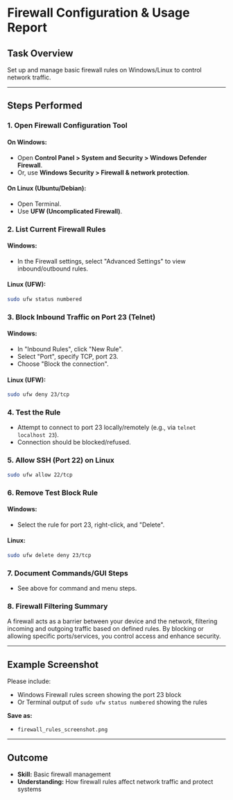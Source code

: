 # Firewall Configuration & Usage Report

## Task Overview

Set up and manage basic firewall rules on Windows/Linux to control network traffic.

---

## Steps Performed

### 1. Open Firewall Configuration Tool

#### On Windows:
- Open **Control Panel > System and Security > Windows Defender Firewall**.
- Or, use **Windows Security > Firewall & network protection**.

#### On Linux (Ubuntu/Debian):
- Open Terminal.
- Use **UFW (Uncomplicated Firewall)**.

### 2. List Current Firewall Rules

#### Windows:
- In the Firewall settings, select "Advanced Settings" to view inbound/outbound rules.

#### Linux (UFW):
```sh
sudo ufw status numbered
```

### 3. Block Inbound Traffic on Port 23 (Telnet)

#### Windows:
- In "Inbound Rules", click "New Rule".
- Select "Port", specify TCP, port 23.
- Choose "Block the connection".

#### Linux (UFW):
```sh
sudo ufw deny 23/tcp
```

### 4. Test the Rule

- Attempt to connect to port 23 locally/remotely (e.g., via `telnet localhost 23`).
- Connection should be blocked/refused.

### 5. Allow SSH (Port 22) on Linux

```sh
sudo ufw allow 22/tcp
```

### 6. Remove Test Block Rule

#### Windows:
- Select the rule for port 23, right-click, and "Delete".

#### Linux:
```sh
sudo ufw delete deny 23/tcp
```

### 7. Document Commands/GUI Steps

- See above for command and menu steps.

### 8. Firewall Filtering Summary

A firewall acts as a barrier between your device and the network, filtering incoming and outgoing traffic based on defined rules. By blocking or allowing specific ports/services, you control access and enhance security.

---

## Example Screenshot

Please include:
- Windows Firewall rules screen showing the port 23 block
- Or Terminal output of `sudo ufw status numbered` showing the rules

**Save as:**
- `firewall_rules_screenshot.png`

---

## Outcome

- **Skill:** Basic firewall management
- **Understanding:** How firewall rules affect network traffic and protect systems
